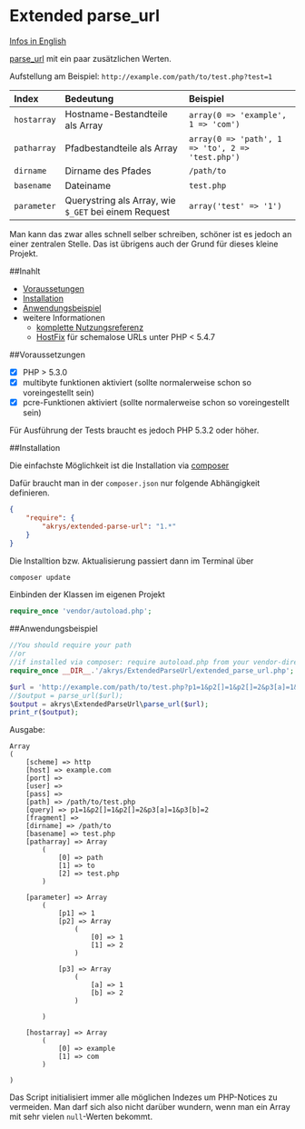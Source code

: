 # Extended parse_url
[Infos in English](README.md)

[parse_url](https://php.net/manual/de/function.parse-url.php) mit ein paar
zusätzlichen Werten.

Aufstellung am Beispiel: `http://example.com/path/to/test.php?test=1`

Index|Bedeutung|Beispiel
:--|:--|:--
`hostarray`|Hostname-Bestandteile als Array|`array(0 => 'example',	1 => 'com')`
`patharray`|Pfadbestandteile als Array|`array(0 => 'path', 1 => 'to', 2 => 'test.php')`
`dirname`|Dirname des Pfades|`/path/to`
`basename`|Dateiname|`test.php`
`parameter`|Querystring als Array, wie `$_GET` bei einem Request|`array('test' => '1')`

Man kann das zwar alles schnell selber schreiben, schöner ist es jedoch an einer
zentralen Stelle. Das ist übrigens auch der Grund für dieses kleine Projekt.

##Inahlt
- [Voraussetungen](#voraussetzungen)
- [Installation](#installation)
- [Anwendungsbeispiel](#anwendungsbeispiel)
- weitere Informationen
	- [komplette Nutzungsreferenz](doc/usage.de.md)
	- [HostFix](doc/hostfix.de.md) für schemalose URLs unter PHP < 5.4.7

##Voraussetzungen

- [x] PHP > 5.3.0
- [x] multibyte funktionen aktiviert (sollte normalerweise schon so voreingestellt sein)
- [x] pcre-Funktionen aktiviert (sollte normalerweise schon so voreingestellt sein)

Für Ausführung der Tests braucht es jedoch PHP 5.3.2 oder höher.

##Installation

Die einfachste Möglichkeit ist die Installation via [composer](http://getcomposer.org)

Dafür braucht man in der ```composer.json``` nur folgende Abhängigkeit definieren.
```json
{
	"require": {
		"akrys/extended-parse-url": "1.*"
	}
}
```

Die Installtion bzw. Aktualisierung passiert dann im Terminal über
```bash
composer update
```

Einbinden der Klassen im eigenen Projekt
```php
require_once 'vendor/autoload.php';
```

##Anwendungsbeispiel

```php
//You should require your path
//or
//if installed via composer: require autoload.php from your vendor-directory
require_once __DIR__.'/akrys/ExtendedParseUrl/extended_parse_url.php';

$url = 'http://example.com/path/to/test.php?p1=1&p2[]=1&p2[]=2&p3[a]=1&p3[b]=2';
//$output = parse_url($url);
$output = akrys\ExtendedParseUrl\parse_url($url);
print_r($output);
```

Ausgabe:
```
Array
(
    [scheme] => http
    [host] => example.com
    [port] =>
    [user] =>
    [pass] =>
    [path] => /path/to/test.php
    [query] => p1=1&p2[]=1&p2[]=2&p3[a]=1&p3[b]=2
    [fragment] =>
    [dirname] => /path/to
    [basename] => test.php
    [patharray] => Array
        (
            [0] => path
            [1] => to
            [2] => test.php
        )

    [parameter] => Array
        (
            [p1] => 1
            [p2] => Array
                (
                    [0] => 1
                    [1] => 2
                )

            [p3] => Array
                (
                    [a] => 1
                    [b] => 2
                )

        )

    [hostarray] => Array
        (
            [0] => example
            [1] => com
        )

)
```

Das Script initialisiert immer alle möglichen Indezes um PHP-Notices zu
vermeiden. Man darf sich also nicht darüber wundern, wenn man ein Array mit
sehr vielen ```null```-Werten bekommt.
